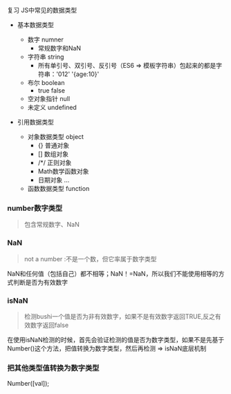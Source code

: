 复习
JS中常见的数据类型
- 基本数据类型
  + 数字 numner
    + 常规数字和NaN
  + 字符串 string
    + 所有单引号、双引号、反引号（ES6 => 模板字符串）包起来的都是字符串：'012' '{age:10}'
  + 布尔 boolean
    + true false
  + 空对象指针 null
  + 未定义 undefined

- 引用数据类型
  + 对象数据类型 object
    + {} 普通对象
    + [] 数组对象
    + /*/ 正则对象
    + Math数学函数对象
    + 日期对象
    ... 
  + 函数数据类型 function

### number数字类型
> 包含常规数字、NaN

### NaN
> not a number :不是一个数，但它率属于数字类型

NaN和任何值（包括自己）都不相等；NaN！=NaN，所以我们不能使用相等的方式判断是否为有效数字

### isNaN
> 检测bushi一个值是否为非有效数字，如果不是有效数字返回TRUE,反之有效数字返回false

在使用isNaN检测的时候，首先会验证检测的值是否为数字类型，如果不是先基于Number()这个方法，把值转换为数字类型，然后再检测 => isNaN底层机制

### 把其他类型值转换为数字类型
Number([val]);







  